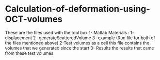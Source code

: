 # Calculation-of-deformation-using-OCT-volumes
These are the files used with the tool box 
1- Matlab Materials : 
     1- displacement 
     2- generateScatteredVolume
     3- example (Run file for both of the files mentioned above)
2-Test volumes as a cell
     this file contains the volumes that we generated since the start 
3- Results 
      the results that came from these test volumes
